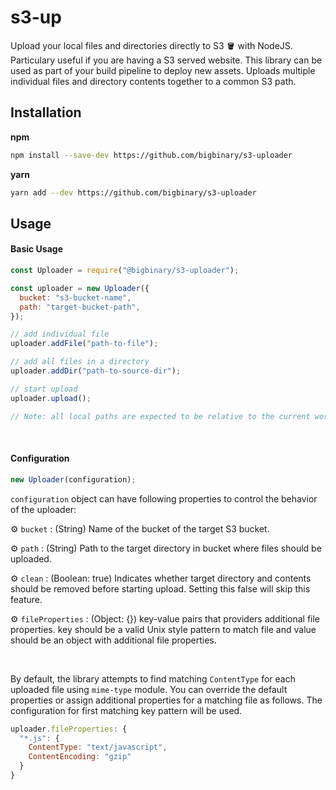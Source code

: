 # s3-up

Upload your local files and directories directly to S3 🪣 with NodeJS. Particulary useful if you are having a S3 served website.
This library can be used as part of your build pipeline to deploy new assets. Uploads multiple individual files and directory contents together to a common S3 path.
</br>

## Installation

**npm**

```sh
npm install --save-dev https://github.com/bigbinary/s3-uploader
```

**yarn**

```sh
yarn add --dev https://github.com/bigbinary/s3-uploader
```

## Usage

#### Basic Usage

```js
const Uploader = require("@bigbinary/s3-uploader");

const uploader = new Uploader({
  bucket: "s3-bucket-name",
  path: "target-bucket-path",
});

// add individual file
uploader.addFile("path-to-file");

// add all files in a directory
uploader.addDir("path-to-source-dir");

// start upload
uploader.upload();

// Note: all local paths are expected to be relative to the current working directory - process.cwd()
```

</br>

#### Configuration

```js
new Uploader(configuration);
```

`configuration` object can have following properties to control the behavior of the uploader:

⚙️ `bucket` : (String) Name of the bucket of the target S3 bucket.

⚙️ `path` : (String) Path to the target directory in bucket where files should be uploaded.

⚙️ `clean` : (Boolean: true) Indicates whether target directory and contents should be removed before starting upload. Setting this false will skip this feature.

⚙️ `fileProperties` : (Object: {}) key-value pairs that providers additional file properties.
key should be a valid Unix style pattern to match file and value should be an object with additional file properties.

</br>

By default, the library attempts to find matching `ContentType` for each uploaded file using `mime-type` module.
You can override the default properties or assign additional properties for a matching file as follows.
The configuration for first matching key pattern will be used.

```js
uploader.fileProperties: {
  "*.js": {
    ContentType: "text/javascript",
    ContentEncoding: "gzip"
  }
}
```
